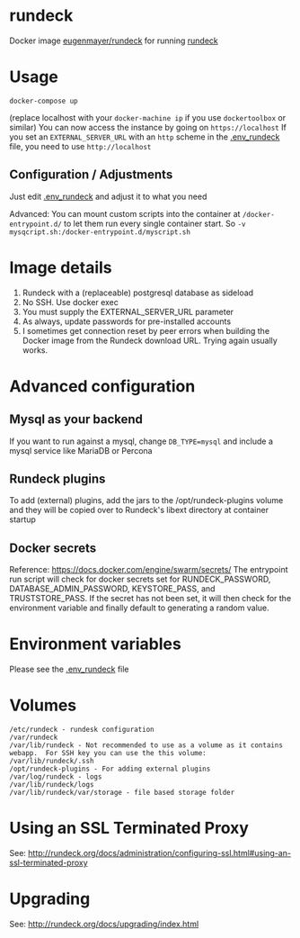 rundeck
==============

Docker image [eugenmayer/rundeck](https://hub.docker.com/r/eugenmayer/rundeck/) for running [rundeck](http://rundeck.org)


# Usage

```
docker-compose up
```

(replace localhost with your `docker-machine ip` if you use `dockertoolbox` or similar)
You can now access the instance by going on `https://localhost`
If you set an `EXTERNAL_SERVER_URL` with an `http` scheme in the [.env_rundeck](https://github.com/EugenMayer/rundeck/blob/master/.env_rundeck) file, you need to use `http://localhost`

## Configuration / Adjustments 

Just edit [.env_rundeck](https://github.com/EugenMayer/rundeck/blob/master/.env_rundeck) and adjust it to what you need

Advanced: You can mount custom scripts into the container at `/docker-entrypoint.d/` to let them 
run every single container start. So `-v mysqcript.sh:/docker-entrypoint.d/myscript.sh`

# Image details

1. Rundeck with a (replaceable) postgresql database as sideload
1. No SSH.  Use docker exec
1. You must supply the EXTERNAL_SERVER_URL parameter
1. As always, update passwords for pre-installed accounts
1. I sometimes get connection reset by peer errors when building the Docker image from the Rundeck download URL.  Trying again usually works.


# Advanced configuration

## Mysql as your backend

If you want to run against a mysql, change `DB_TYPE=mysql` and include a mysql service like MariaDB or Percona

## Rundeck plugins
To add (external) plugins, add the jars to the /opt/rundeck-plugins volume and they will be copied over to Rundeck's libext directory at container startup

## Docker secrets
Reference: https://docs.docker.com/engine/swarm/secrets/
The entrypoint run script will check for docker secrets set for RUNDECK_PASSWORD, DATABASE_ADMIN_PASSWORD, KEYSTORE_PASS, and TRUSTSTORE_PASS.  If the secret has not been set, it will then check for the environment variable and finally default to generating a random value.

# Environment variables

Please see the [.env_rundeck](https://github.com/EugenMayer/rundeck/blob/master/.env_rundeck) file

# Volumes

```
/etc/rundeck - rundesk configuration
/var/rundeck
/var/lib/rundeck - Not recommended to use as a volume as it contains webapp.  For SSH key you can use the this volume: /var/lib/rundeck/.ssh
/opt/rundeck-plugins - For adding external plugins
/var/log/rundeck - logs
/var/lib/rundeck/logs
/var/lib/rundeck/var/storage - file based storage folder
```

# Using an SSL Terminated Proxy
See: http://rundeck.org/docs/administration/configuring-ssl.html#using-an-ssl-terminated-proxy

# Upgrading
See: http://rundeck.org/docs/upgrading/index.html
